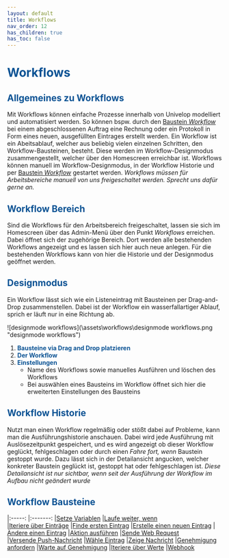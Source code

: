 ```yaml
---
layout: default
title: Workflows
nav_order: 12
has_children: true
has_toc: false
---
```


# <span style="color:#0b5394">**Workflows**</span>
## <span style="color:#0b5394">Allgemeines zu Workflows</span>

Mit Workflows können einfache Prozesse innerhalb von Univelop modelliert und automatisiert werden.
So können bspw. durch den [Baustein *Workflow*](/docs/record-spec-settings/grand-child-expanded/workflow.html) bei einem abgeschlossenen Auftrag eine Rechnung oder ein Protokoll in Form eines neuen, ausgefüllten Eintrages erstellt werden.
Ein Workflow ist ein Abeitsablauf, welcher aus beliebig vielen einzelnen Schritten, den Workflow-Bausteinen, besteht. Diese werden im Workflow-Designmodus zusammengestellt, welcher über den Homescreen erreichbar ist. 
Workflows können manuell im Workflow-Designmodus, in der Workflow Historie und per [Baustein *Workflow*](/docs/record-spec-settings/grand-child-expanded/workflow.html) gestartet werden.
*Workflows müssen für Arbeitsbereiche manuell von uns freigeschaltet werden. Sprecht uns dafür gerne an.*

## <span style="color:#0b5394">Workflow Bereich</span>

Sind die Workflows für den Arbeitsbereich freigeschaltet, lassen sie sich im Homescreen über das Admin-Menü über den Punkt *Workflows* erreichen. Dabei öffnet sich der zugehörige Bereich.
Dort werden alle bestehenden Workflows angezeigt und es lassen sich hier auch neue anlegen. Für die bestehenden Workflows kann von hier die Historie und der Designmodus geöffnet werden.

## <span style="color:#0b5394">Designmodus</span>

Ein Workflow lässt sich wie ein Listeneintrag mit Bausteinen per Drag-and-Drop zusammenstellen. Dabei ist der Workflow ein wasserfallartiger Ablauf, sprich er läuft nur in eine Richtung ab. 

![designmode workflows](\assets\workflows\designmode workflows.png "designmode workflows")

1. <span style="color:#0b5394">**Bausteine via Drag and Drop platzieren**</span>
2. <span style="color:#0b5394">**Der Workflow**</span>
3. <span style="color:#0b5394">**Einstellungen**</span>
    - Name des Workflows sowie manuelles Ausführen und löschen des Workflows
    - Bei auswählen eines Bausteins im Workflow öffnet sich hier die erweiterten Einstellungen des Bausteins

## <span style="color:#0b5394">Workflow Historie</span>

Nutzt man einen Workflow regelmäßig oder stößt dabei auf Probleme, kann man die Ausführungshistorie anschauen.
Dabei wird jede Ausführung mit Auslösezeitpunkt gespeichert, und es wird angezeigt ob dieser Workflow geglückt, fehlgeschlagen oder durch einen *Fahre fort, wenn* Baustein gestoppt wurde.
Dazu lässt sich in der Detailansicht angucken, welcher konkreter Baustein geglückt ist, gestoppt hat oder fehlgeschlagen ist.
*Diese Detailansicht ist nur sichtbar, wenn seit der Ausführung der Workflow im Aufbau nicht geändert wurde*


## <span style="color:#0b5394">Workflow Bausteine</span>

|:-----:            |:-------:
|[Setze Variablen](/docs/workflows/grand-childs-bricks/set-variable.html)  |[Laufe weiter, wenn](/docs/workflows/grand-childs-bricks/continue-if.html)              
|[Iteriere über Einträge](/docs/workflows/grand-childs-bricks/iterate-records.html) |[Finde ersten Eintrag](/docs/workflows/grand-childs-bricks/get-first-record.html) 
|[Erstelle einen neuen Eintrag](/docs/workflows/grand-childs-bricks/create-record.html)  |[Ändere einen Eintrag](/docs/workflows/grand-childs-bricks/alter-record.html)
|[Aktion ausführen](/docs/workflows/grand-childs-bricks/run-action.html) |[Sende Web Request](/docs/workflows/grand-childs-bricks/web-request.html)   
|[Versende Push-Nachricht](/docs/workflows/grand-childs-bricks/choose-record.html) |[Wähle Eintrag](/docs/workflows/grand-childs-bricks/choose-record.html) 
|[Zeige Nachricht](/docs/workflows/grand-childs-bricks/send-notification.html) |[Genehmigung anfordern](/docs/workflows/grand-childs-bricks/request-approval.html) 
|[Warte auf Genehmigung](/docs/workflows/grand-childs-bricks/await-approval.html) |[Iteriere über Werte](/docs/workflows/grand-childs-bricks/iterate-values.html) 
|[Webhook](/docs/workflows/grand-childs-bricks/webhook.html)
